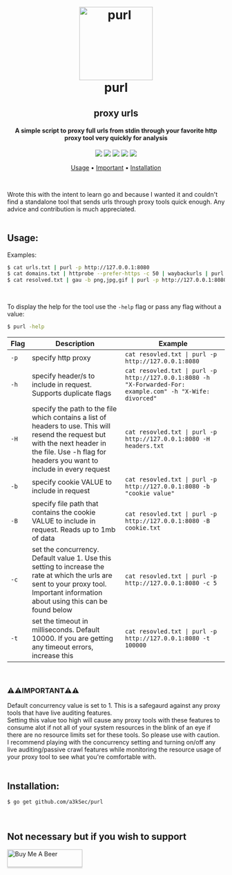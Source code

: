 <h1 align="center">
  <br>
  <a href="https://github.com/a3kSec/purl"><img src="https://i.ibb.co/smc89DZ/purl-icon.png" width="170" height="170" alt="purl"></a>
  <br>
  purl
  <br>
</h1>

<h2 align="center">proxy urls</h2>
<h4 align="center">A simple script to proxy full urls from stdin through your favorite http proxy tool very quickly for analysis</h4>

<p align="center">
  <a href="https://opensource.org/licenses/MIT"><img src="https://img.shields.io/badge/license-MIT-_red.svg"></a>
  <a href="https://github.com/a3kSec/purl/releases"><img src="https://img.shields.io/badge/release-v1.0-blue"></a>
  <a href="https://golang.org/"><img src="https://img.shields.io/badge/powered_by-go-6362c2.svg?style=flat"></a>
  <a href="https://goreportcard.com/report/github.com/a3kSec/purl"><img src="https://img.shields.io/badge/go%20report-A%2B-success"></a>
  <a href="https://github.com/a3kSec/purl#download"><img src="https://img.shields.io/badge/platform-any-ec2eb4.svg?style=flat"></a>
</p>

<p align="center">
  <a href="#usage">Usage</a> •
  <a href="#warningwarningimportantwarningwarning">Important</a> •
  <a href="#installation">Installation</a>
</p>
<br />

Wrote this with the intent to learn go and because I wanted it and couldn't find a standalone tool that sends urls through proxy tools quick enough. Any advice and contribution is much appreciated.
<br />
<br />

## Usage:
Examples:

```bash
$ cat urls.txt | purl -p http://127.0.0.1:8080
$ cat domains.txt | httprobe --prefer-https -c 50 | waybackurls | purl -p http://127.0.0.1:8080
$ cat resolved.txt | gau -b png,jpg,gif | purl -p http://127.0.0.1:8080
```
<br />

To display the help for the tool use the `-help` flag or pass any flag without a value:

```bash
$ purl -help
```

| Flag | Description | Example |
|------|-------------|---------|
| `-p` | specify http proxy | `cat resovled.txt \| purl -p http://127.0.0.1:8080` |
| `-h` | specify header/s to include in request. Supports duplicate flags | `cat resovled.txt \| purl -p http://127.0.0.1:8080 -h "X-Forwarded-For: example.com" -h "X-Wife: divorced"` |
| `-H` | specify the path to the file which contains a list of headers to use. This will resend the request but with the next header in the file. Use -h flag for headers you want to include in every request | `cat resovled.txt \| purl -p http://127.0.0.1:8080 -H headers.txt` |
| `-b` | specify cookie VALUE to include in request | `cat resovled.txt \| purl -p http://127.0.0.1:8080 -b "cookie value"` |
| `-B` | specify file path that contains the cookie VALUE to include in request. Reads up to 1mb of data | `cat resovled.txt \| purl -p http://127.0.0.1:8080 -B cookie.txt` |
| `-c` | set the concurrency. Default value 1. Use this setting to increase the rate at which the urls are sent to your proxy tool. Important information about using this can be found below | `cat resovled.txt \| purl -p http://127.0.0.1:8080 -c 5` |
| `-t` | set the timeout in milliseconds. Default 10000. If you are getting any timeout errors, increase this | `cat resovled.txt \| purl -p http://127.0.0.1:8080 -t 100000` |
<br />

### :warning::warning:IMPORTANT:warning::warning:
Default concurrency value is set to 1. This is a safegaurd against any proxy tools that have live auditing features.\
Setting this value too high will cause any proxy tools with these features to consume alot if not all of your system resources in the blink of an eye if there are no resource limits set for these tools.
So please use with caution.\
I recommend playing with the concurrency setting and turning on/off any live auditing/passive crawl features while monitoring the resource usage of your proxy tool to see what you're comfortable with.
<br />
<br />

## Installation:
```
$ go get github.com/a3kSec/purl
```
<br />

## Not necessary but if you wish to support

<a href="https://www.buymeacoffee.com/a3kSec"><img src="https://img.buymeacoffee.com/button-api/?text=Buy me a beer&emoji=🍺&slug=a3kSec&button_colour=00ff08&font_colour=000000&font_family=Cookie&outline_colour=000000&coffee_colour=FFDD00" alt="Buy Me A Beer" style="height: 41px !important;width: 174px !important;box-shadow: 0px 3px 2px 0px rgba(190, 190, 190, 0.5) !important;-webkit-box-shadow: 0px 3px 2px 0px rgba(190, 190, 190, 0.5) !important;"></a>